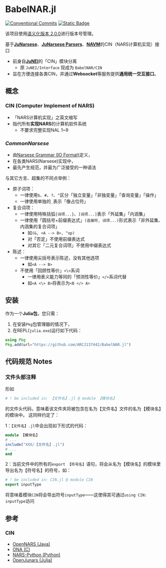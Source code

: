 # BabelNAR.jl

<!-- **简体中文** | [English](https://github.com/ARCJ137442/JuNarseseParsers.jl/blob/main/README-en.md) -->

[![Conventional Commits](https://img.shields.io/badge/Conventional%20Commits-1.0.0-%23FE5196?logo=conventionalcommits&logoColor=white)](https://conventionalcommits.org)
[![Static Badge](https://img.shields.io/badge/julia-package?logo=julia&label=1.8%2B)](https://julialang.org/)

该项目使用[语义化版本 2.0.0](https://semver.org/)进行版本号管理。

基于[**JuNarsese**](https://github.com/ARCJ137442/JuNarsese.jl)、[**JuNarsese Parsers**](https://github.com/ARCJ137442/JuNarseseParsers.jl)、[**NAVM**](https://github.com/ARCJ137442/NAVM.jl)的CIN（NARS计算机实现）接口

- 前身自[**JuNEI**](https://github.com/ARCJ137442/JuNEI.jl)的「CIN」模块分离
  - 原 `JuNEI/Interface` 现成为 `BabelNAR/CIN`
- 旨在方便连接各类CIN，并通过**Websocket**等服务提供**通用统一交互接口**。

## 概念

### CIN (Computer Implement of NARS)

- 「NARS计算机实现」之英文缩写
- 指代所有**实现NARS**的计算机软件系统
  - 不要求完整实现NAL 1~9

### ***CommonNarsese***

- 由[Narsese Grammar (IO Format)](https://github.com/opennars/opennars/wiki/Narsese-Grammar-(Input-Output-Format))定义，
- 在各类NARS(Narsese)实现中，
- 最先产生规范，并最为广泛接受的一种语法

与其它方言、超集的不同点举例：

- 原子词项：
  - 一律使用`$`、`#`、`?`、`^`区分「独立变量」「非独变量」「查询变量」「操作」
  - 一律使用单独的`_`表示「像占位符」
- 复合词项：
  - 一律使用特殊括弧`{词项...}`、`[词项...]`表示「外延集」「内涵集」
  - 一律使用「圆括号+前缀表达式」`(连接符, 词项...)`形式表示「非外延集、内涵集的复合词项」
    - 如`(&, <A --> B>, ^op)`
    - 对「否定」不使用前缀表达式
    - 对其它「二元复合词项」不使用中缀表达式
- 陈述：
  - 一律使用尖括号表示陈述，没有其他选项
    - 如`<A --> B>`
  - 不使用「回顾性等价」`<\>`系词
    - 一律用表义能力等同的「预测性等价」`</>`系词代替
    - 如`<A <\> B>`将表示为`<B </> A>`

## 安装

作为一个**Julia包**，您只需：

1. 在安装`Pkg`包管理器的情况下，
2. 在REPL(`julia.exe`)运行如下代码：

```julia
using Pkg
Pkg.add(url="https://github.com/ARCJ137442/BabelNAR.jl")
```

## 代码规范 Notes

### 文件头部注释

形如

```julia
# ! be included in: 【文件名】.jl @ module 【模块名】
```

的文件头代码，意味着该文件夹将被包含在名为【文件名】文件的名为【模块名】的模块中。
这同样约定了：

1：`【文件名】.jl`中会出现如下形式的代码：

```julia
module 【模块名】
# ...
include("XXX/【文件名】.jl")
# ...
end
```

2：当前文件中的所有的`export 【符号名】`语句，将会从名为【模块名】的模块里导出名为【符号名】的符号，如：

```julia
# ! be included in: CIN.jl @ module CIN
export inputType
```

将意味着模块`CIN`将会导出符号`inputType`——这使得其可通过`using CIN: inputType`访问

## 参考

### CIN

- [OpenNARS (Java)](https://github.com/opennars/opennars)
- [ONA (C)](https://github.com/opennars/OpenNARS-for-Applications)
- [NARS-Python (Python)](https://github.com/ccrock4t/NARS-Python)
- [OpenJunars (Julia)](https://github.com/AIxer/OpenJunars)
<!-- - [PyNARS (Python)](https://github.com/bowen-xu/PyNARS)
- [Narjure (Clojure)](https://github.com/opennars/Narjure)
- [NARS-Swift (Swift)](https://github.com/maxeeem/NARS-Swift) -->

